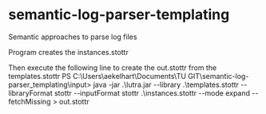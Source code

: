 # semantic-log-parser-templating
Semantic approaches to parse log files

Program creates the instances.stottr

Then execute the following line to create the out.stottr from the templates.stottr
PS C:\Users\aekelhart\Documents\TU GIT\semantic-log-parser_templating\input> java -jar .\lutra.jar --library .\templates.stottr --libraryFormat stottr --inputFormat stottr .\instances.stottr --mode expand --fetchMissing > out.stottr
